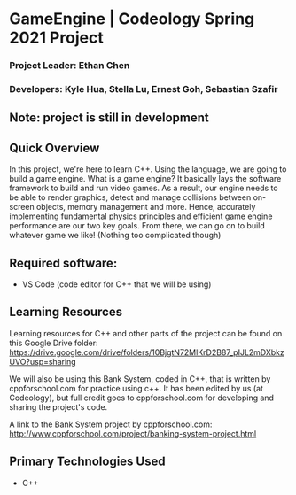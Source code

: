 # GameEngine | Codeology Spring 2021 Project
### Project Leader: Ethan Chen
### Developers: Kyle Hua, Stella Lu, Ernest Goh, Sebastian Szafir

## Note: project is still in development 

## Quick Overview 
In this project, we're here to learn C++. Using the language, we are going to build a game engine. What is a game engine? It basically lays the software framework to build and run video games. As a result, our engine needs to be able to render graphics, detect and manage collisions between on-screen objects, memory management and more. Hence, accurately implementing fundamental physics principles and efficient game engine performance are our two key goals. From there, we can go on to build whatever game we like! (Nothing too complicated though) 

## Required software: 
- VS Code (code editor for C++ that we will be using) 

## Learning Resources
Learning resources for C++ and other parts of the project can be found on this Google Drive folder: https://drive.google.com/drive/folders/10BjgtN72MlKrD2B87_pIJL2mDXbkzUVO?usp=sharing

We will also be using this Bank System, coded in C++, that is written by cppforschool.com for practice using c++. It has been edited by us (at Codeology), but full credit goes to cppforschool.com for developing and sharing the project's code. 

A link to the Bank System project by cppforschool.com: http://www.cppforschool.com/project/banking-system-project.html

## Primary Technologies Used
- C++

